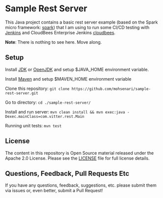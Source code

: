 # Sample Rest Server

This Java project contains a basic rest server example (based on the Spark micro framework: [spark](http://sparkjava.com/)) that I am using to run some CI/CD testing with [Jenkins](http://jenkins-ci.com) and CloudBees Enterprise Jenkins [cloudbees](https://www.cloudbees.com/products/cloudbees-jenkins-enterprise).

**Note**: There is nothing to see here. Move along.

## Setup

Install [JDK](https://www.oracle.com/technetwork/java/javase/downloads/index.html) or [OpenJDK](https://openjdk.java.net/install/) and setup $JAVA_HOME environment variable.

Install [Maven](https://maven.apache.org/download.cgi) and setup $MAVEN_HOME environment variable

Clone this repository: `git clone https://github.com/mohsenari/sample-rest-server.git`

Go to directory: `cd ./sample-rest-server/`

Install and run server: `mvn clean install && mvn exec:java -Dexec.mainClass=com.vitter.rest.Main`

Running unit tests: `mvn test`

## License

The content in this repository is Open Source material released under the Apache 2.0 License. Please see the [LICENSE](LICENSE) file for full license details.

## Questions, Feedback, Pull Requests Etc

If you have any questions, feedback, suggestions, etc. please submit them via issues or, even better, submit a Pull Request!
